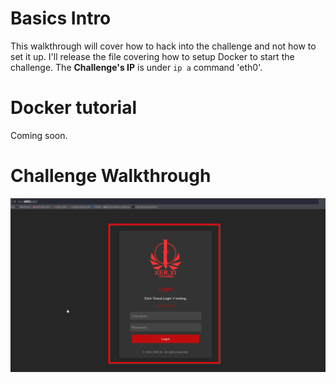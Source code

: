 # Basics Intro
This walkthrough will cover how to hack into the challenge and not how to set it up. I'll release the file covering how to setup Docker to start the challenge.
The **Challenge's IP** is under ``ip a`` command 'eth0'.
# Docker tutorial
Coming soon.
# Challenge Walkthrough
![loading_mainsite](https://github.com/martinlesjak/xerxi/blob/images/first.png)
